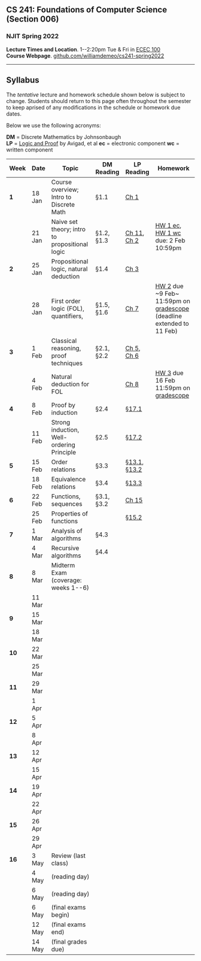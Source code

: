 ## CS 241: Foundations of Computer Science (Section 006)

### NJIT Spring 2022

**Lecture Times and Location**. 1--2:20pm Tue & Fri in [ECEC 100][]  
**Course Webpage**. [github.com/williamdemeo/cs241-spring2022](https://github.com/williamdemeo/cs241-spring2022)

---

## Syllabus

The *tentative* lecture and homework schedule shown below is subject to change.  Students should return to this page often throughout the semester to keep aprised of any modifications in the schedule or homework due dates.

Below we use the following acronyms:

**DM** = Discrete Mathematics by Johnsonbaugh  
**LP** = [Logic and Proof](https://leanprover.github.io/logic_and_proof/) by Avigad, et al
**ec** = electronic component
**wc** = written component

| **Week** | **Date** | **Topic**                                         | **DM Reading**       | **LP Reading**        | **Homework**                                  |
|----------|----------|---------------------------------------------------|----------------------|-----------------------|-----------------------------------------------|
| **1**    | 18 Jan   | Course overview; Intro to Discrete Math           | §1.1                 | [Ch 1][]              |                                               |
|          | 21 Jan   | Naive set theory; intro to propositional logic    | §1.2, §1.3           | [Ch 11][], [Ch 2][]   | [HW 1 ec][], [HW 1 wc][] due: 2 Feb 10:59pm   |
| **2**    | 25 Jan   | Propositional logic, natural deduction            | §1.4                 | [Ch 3][]              |                                               |
|          | 28 Jan   | First order logic (FOL), quantifiers,             | §1.5, §1.6           | [Ch 7][]              | [HW 2][] due ~9 Feb~ 11:59pm on [gradescope][] (deadline extended to 11 Feb) |
| **3**    | 1 Feb    | Classical reasoning, proof techniques             | §2.1, §2.2           | [Ch 5][], [Ch 6][]    |                                               |
|          | 4 Feb    | Natural deduction for FOL                         |                      | [Ch 8][]              | [HW 3][] due 16 Feb 11:59pm on [gradescope][] |
| **4**    | 8 Feb    | Proof by induction                                | §2.4                 | [§17.1][]             |                                               |
|          | 11 Feb   | Strong induction, Well-ordering Principle         | §2.5                 | [§17.2][]             | | <!-- [HW 4][] due: 23 Feb 10:59pm | -->
| **5**    | 15 Feb   | Order relations                                   | §3.3                 | [§13.1][], [§13.2][]  |                                               |
|          | 18 Feb   | Equivalence relations                             | §3.4                 | [§13.3][]             | | <!-- [HW 5][] due: 2 Mar 10:59pm   | -->
| **6**    | 22 Feb   | Functions, sequences                              | §3.1, §3.2           | [Ch 15][]             |                                               |
|          | 25 Feb   | Properties of functions                           |                      | [§15.2][]             | |
| **7**    | 1 Mar    | Analysis of algorithms                            | §4.3                 |                       | |
|          | 4 Mar    | Recursive algorithms                              | §4.4                 |                       | |
| **8**    | 8 Mar    | Midterm Exam (coverage: weeks 1--6)               |                      |                       | |
|          | 11 Mar   |  |  |  | |
| **9**    | 15 Mar   |  |  |  | |
|          | 18 Mar   |  |  |  | |
| **10**   | 22 Mar   |  |  |  | |
|          | 25 Mar   |  |  |  | |
| **11**   | 29 Mar   |  |  |  | |
|          | 1 Apr    |  |  |  | |
| **12**   | 5 Apr    |  |  |  | |
|          | 8 Apr    |  |  |  | |
| **13**   | 12 Apr   |  |  |  | |
|          | 15 Apr   |  |  |  | |
| **14**   | 19 Apr   |  |  |  | |
|          | 22 Apr   |  |  |  | |
| **15**   | 26 Apr   |  |  |  | |
|          | 29 Apr   |  |  |  | |
| **16**   | 3 May    | Review (last class)  |                 |                        | |
|          | 4 May    | (reading day)        |                 |                        | |
|          | 6 May    | (reading day)        |                 |                        | |
|          | 6 May    | (final exams begin)  |                 |                        | |
|          | 12 May   | (final exams end)    |                 |                        | |
|          | 14 May   | (final grades due)   |                 |                        | |



[ECEC 100]: https://goo.gl/maps/ZBW1fdPqii6frCJZ7


[Ch 1]: https://leanprover.github.io/logic_and_proof/introduction.html
[Ch 2]: https://leanprover.github.io/logic_and_proof/propositional_logic.html
[Ch 3]: https://leanprover.github.io/logic_and_proof/natural_deduction_for_propositional_logic.html
[Ch 5]: https://leanprover.github.io/logic_and_proof/classical_reasoning.html
[Ch 6]: https://leanprover.github.io/logic_and_proof/semantics_of_propositional_logic.html
[Ch 7]: https://leanprover.github.io/logic_and_proof/first_order_logic.html
[Ch 8]: https://leanprover.github.io/logic_and_proof/natural_deduction_for_first_order_logic.html
[Ch 10]: https://leanprover.github.io/logic_and_proof/semantics_of_first_order_logic.html
[Ch 11]: https://leanprover.github.io/logic_and_proof/sets.html
[Ch 13]: https://leanprover.github.io/logic_and_proof/relations.html
[§13.1]: https://leanprover.github.io/logic_and_proof/relations.html
[§13.2]: https://leanprover.github.io/logic_and_proof/relations.html#more-on-orderings
[§13.3]: https://leanprover.github.io/logic_and_proof/relations.html#equivalence-relations-and-equality
[Ch 15]: https://leanprover.github.io/logic_and_proof/functions.html
[§15.2]: https://leanprover.github.io/logic_and_proof/functions.html#injective-surjective-and-bijective-functions
[Ch 17]: https://leanprover.github.io/logic_and_proof/the_natural_numbers_and_induction.html
[§17.1]: https://leanprover.github.io/logic_and_proof/the_natural_numbers_and_induction.html
[§17.2]: https://leanprover.github.io/logic_and_proof/the_natural_numbers_and_induction.html#variants-of-induction
[Ch 20]: https://leanprover.github.io/logic_and_proof/combinatorics.html
[gradescope]: https://www.gradescope.com/courses/360140/assignments

[HW 1 ec]: https://www.gradescope.com/courses/360140/assignments
[HW 2 ec]: https://www.gradescope.com/courses/360140/assignments
[HW 3 ec]: https://www.gradescope.com/courses/360140/assignments
[HW 4 ec]: https://www.gradescope.com/courses/360140/assignments
[HW 5 ec]: https://www.gradescope.com/courses/360140/assignments
[HW 6 ec]: https://www.gradescope.com/courses/360140/assignments
[HW 7 ec]: https://www.gradescope.com/courses/360140/assignments
[HW 8 ec]: https://www.gradescope.com/courses/360140/assignments
[HW 9 ec]: https://www.gradescope.com/courses/360140/assignments

[HW 1 wc]: https://github.com/williamdemeo/cs241-spring2022/raw/master/homework/hw01-wc.pdf
[HW 2]: https://github.com/williamdemeo/cs241-spring2022/raw/master/homework/hw02.pdf
[HW 3]: https://github.com/williamdemeo/cs241-spring2022/raw/master/homework/hw03.pdf
[HW 3 wc]: https://github.com/williamdemeo/cs241-spring2022/raw/master/homework/hw03-wc.pdf
[HW 4 wc]: https://github.com/williamdemeo/cs241-spring2022/raw/master/homework/hw04-wc.pdf
[HW 5 wc]: https://github.com/williamdemeo/cs241-spring2022/raw/master/homework/hw05-wc.pdf
[HW 6 wc]: https://github.com/williamdemeo/cs241-spring2022/raw/master/homework/hw06-wc.pdf
[HW 7 wc]: https://github.com/williamdemeo/cs241-spring2022/raw/master/homework/hw07-wc.pdf
[HW 8 wc]: https://github.com/williamdemeo/cs241-spring2022/raw/master/homework/hw08-wc.pdf
[HW 9 wc]: https://github.com/williamdemeo/cs241-spring2022/raw/master/homework/hw09-wc.pdf
